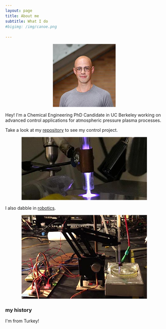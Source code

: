 ```yaml
---
layout: page
title: About me
subtitle: What I do
#bigimg: /img/canoe.png

---
```

<div style="text-align:center"><img src ="/img/selfp.jpg" /></div>

Hey! I'm a Chemical Engineering PhD Candidate in UC Berkeley working on advanced control applications for atmospheric pressure plasma processes.

Take a look at my [repository](https://github.com/dgngdn/plasma-control) to see my control project.

<div style="text-align:center"> <img src ="/img/plasma2.jpeg" /></div>

I also dabble in [robotics](https://github.com/dgngdn/Actuator_Arm).

<div style="text-align:center"> <img src ="/img/plasma_robot.jpg" /></div>


### my history

I'm from Turkey!
